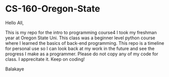 # CS-160-Oregon-State

Hello All,

This is my repo for the intro to programming course4 I took  my freshman year at Oregon State Uni.
This class was a beginner level python course where I learned the basics of back-end programming.
This repo is a timeline for personal use so I can look back at my work in the future and see the progress I make as a programmer.
Please do not copy any of my code for class. 
I apprecitate it.
Keep on coding!

Balakaye






